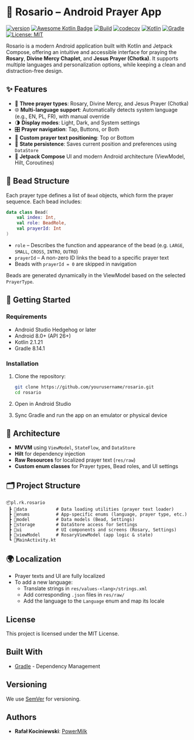 # 📿 Rosario – Android Prayer App

[![version](https://img.shields.io/badge/version-1.0.0-yellow.svg)](https://semver.org)
[![Awesome Kotlin Badge](https://kotlin.link/awesome-kotlin.svg)](https://github.com/KotlinBy/awesome-kotlin)
[![Build](https://github.com/rkociniewski/prime-checker/actions/workflows/main.yml/badge.svg)](https://github.com/rkociniewski/prime-checker/actions/workflows/main.yml)
[![codecov](https://codecov.io/gh/rkociniewski/prime-checker/branch/main/graph/badge.svg)](https://codecov.io/gh/rkociniewski/prime-checker)
[![Kotlin](https://img.shields.io/badge/Kotlin-2.1.21-blueviolet?logo=kotlin)](https://kotlinlang.org/)
[![Gradle](https://img.shields.io/badge/Gradle-8.14.1-blue?logo=gradle)](https://gradle.org/)
[![License: MIT](https://img.shields.io/badge/License-MIT-greem.svg)](https://opensource.org/licenses/MIT)

Rosario is a modern Android application built with Kotlin and Jetpack Compose, offering an intuitive and accessible
interface for praying the **Rosary**, **Divine Mercy Chaplet**, and **Jesus Prayer (Chotka)**. It supports multiple
languages and personalization options, while keeping a clean and distraction-free design.

## ✨ Features

* 🔁 **Three prayer types**: Rosary, Divine Mercy, and Jesus Prayer (Chotka)
* 🌐 **Multi-language support**: Automatically detects system language (e.g., EN, PL, FR), with manual override
* 🌗 **Display modes**: Light, Dark, and System settings
* 🎛️ **Prayer navigation**: Tap, Buttons, or Both
* 🧭 **Custom prayer text positioning**: Top or Bottom
* 🧠 **State persistence**: Saves current position and preferences using `DataStore`
* 🌱 **Jetpack Compose** UI and modern Android architecture (ViewModel, Hilt, Coroutines)

## 🧬 Bead Structure

Each prayer type defines a list of `Bead` objects, which form the prayer sequence. Each bead includes:

```kotlin
data class Bead(
    val index: Int,
    val role: BeadRole,
    val prayerId: Int
)
```

* `role` – Describes the function and appearance of the bead (e.g. `LARGE`, `SMALL`, `CROSS`, `INTRO`, `OUTRO`)
* `prayerId` – A non-zero ID links the bead to a specific prayer text
* Beads with `prayerId = 0` are skipped in navigation

Beads are generated dynamically in the ViewModel based on the selected `PrayerType`.

## 🚀 Getting Started

### Requirements

* Android Studio Hedgehog or later
* Android 8.0+ (API 26+)
* Kotlin 2.1.21
* Gradle 8.14.1

### Installation

1. Clone the repository:

   ```bash
   git clone https://github.com/yourusername/rosario.git
   cd rosario
   ```

2. Open in Android Studio

3. Sync Gradle and run the app on an emulator or physical device

## 🔧 Architecture

* **MVVM** using `ViewModel`, `StateFlow`, and `DataStore`
* **Hilt** for dependency injection
* **Raw Resources** for localized prayer text (`res/raw`)
* **Custom enum classes** for Prayer types, Bead roles, and UI settings

## 🗂 Project Structure

```
📦pl.rk.rosario
 ┣ 📁data           # Data loading utilities (prayer text loader)
 ┣ 📁enums          # App-specific enums (language, prayer type, etc.)
 ┣ 📁model          # Data models (Bead, Settings)
 ┣ 📁storage        # DataStore access for Settings
 ┣ 📁ui             # UI components and screens (Rosary, Settings)
 ┣ 📁viewModel      # RosaryViewModel (app logic & state)
 ┗ 📜MainActivity.kt
```

## 🌍 Localization

* Prayer texts and UI are fully localized
* To add a new language:
    * Translate strings in `res/values-<lang>/strings.xml`
    * Add corresponding `.json` files in `res/raw/`
    * Add the language to the `Language` enum and map its locale

## License

This project is licensed under the MIT License.

## Built With

* [Gradle](https://gradle.org/) - Dependency Management

## Versioning

We use [SemVer](http://semver.org/) for versioning.

## Authors

* **Rafał Kociniewski**: [PowerMilk](https://github.com/rkociniewski)
